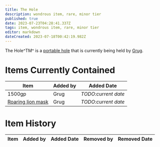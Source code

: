 ```yaml
---
title: The Hole
description: wondrous item, rare, minor tier
published: true
date: 2023-07-23T04:28:41.337Z
tags: item, wondrous item, rare, minor tier
editor: markdown
dateCreated: 2023-07-18T00:42:19.982Z
---
```


The Hole^TM^ is a [portable hole](https://5e.tools/items.html#portable%20hole_dmg) that is currently being held by [Grug](/player_characters/grug).

# Items Currently Contained
| Item | Added by | Added Date |
|------|----------|------------|
| 1500gp | Grug | *TODO:current date* |
| [Roaring lion mask](/items/roaring_lion_mask) | Grug | *TODO:current date* |

# Item History
| Item | Added by | Added Date | Removed by | Removed Date|
|------|----------|------------|------------|-------------|
